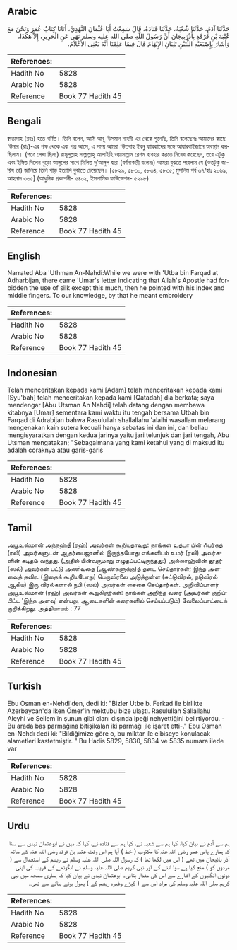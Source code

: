 ## Arabic


<div dir="rtl" lang="ar" style={{fontSize:'larger',backgroundColor:'#f8f9fa',padding:20}}>
حَدَّثَنَا آدَمُ، حَدَّثَنَا شُعْبَةُ، حَدَّثَنَا قَتَادَةُ، قَالَ سَمِعْتُ أَبَا عُثْمَانَ النَّهْدِيَّ، أَتَانَا كِتَابُ عُمَرَ وَنَحْنُ مَعَ عُتْبَةَ بْنِ فَرْقَدٍ بِأَذْرَبِيجَانَ أَنَّ رَسُولَ اللَّهِ صلى الله عليه وسلم نَهَى عَنِ الْحَرِيرِ، إِلاَّ هَكَذَا، وَأَشَارَ بِإِصْبَعَيْهِ اللَّتَيْنِ تَلِيَانِ الإِبْهَامَ قَالَ فِيمَا عَلِمْنَا أَنَّهُ يَعْنِي الأَعْلاَمَ‏.‏
</div>
<div style={{backgroundColor:'#f8f9fa',padding:20, marginBottom: 10}}><table> <thead> <tr> <th>References:</th> <th></th> </tr> </thead> <tbody><tr><td>Hadith No</td><td>5828</td></tr><tr><td>Arabic No</td><td>5828</td></tr><tr><td>Reference</td><td>Book 77 Hadith 45</td></tr></tbody></table></div>

## Bengali


<div dir="ltr" lang="bn" style={{fontSize:'larger',backgroundColor:'#f8f9fa',padding:20}}>
ক্বাতাদাহ (রহঃ) হতে বর্ণিত। তিনি বলেন, আমি আবূ ‘উসমান নাহদী এর থেকে শুনেছি, তিনি বলেছেনঃ আমাদের কাছে ‘উমার (রাঃ)-এর পক্ষ থেকে এক পত্র আসে, এ সময় আমরা ‘উতবাহ ইবনু ফারকাদের সঙ্গে আযারবাইজানে অবস্থান করছিলাম। (পত্রে লেখা ছিলঃ) রাসূলুল্লাহ সাল্লাল্লাহু আলাইহি ওয়াসাল্লাম রেশম ব্যবহার করতে নিষেধ করেছেন, তবে এটুকু এবং ইঙ্গিত দিলেন বুড়ো আঙ্গুলের সাথে মিলিত দু’আঙ্গুল দ্বারা (বর্ণনাকারী বলেনঃ) আমরা বুঝতে পারলাম যে (কতটুকু জায়িয তা) জানিয়ে তিনি পাড় ইত্যাদি বুঝাতে চেয়েছেন। [৫৮২৯, ৫৮৩০, ৫৮৩৪, ৫৮৩৫; মুসলিম পর্ব ৩৭/হাঃ ২০৬৯, আহমাদ ৩৬৫] (আধুনিক প্রকাশনী- ৫৪০২, ইসলামিক ফাউন্ডেশন- ৫২৯৮)
</div>
<div style={{backgroundColor:'#f8f9fa',padding:20, marginBottom: 10}}><table> <thead> <tr> <th>References:</th> <th></th> </tr> </thead> <tbody><tr><td>Hadith No</td><td>5828</td></tr><tr><td>Arabic No</td><td>5828</td></tr><tr><td>Reference</td><td>Book 77 Hadith 45</td></tr></tbody></table></div>

## English


<div dir="ltr" lang="en" style={{fontSize:'larger',backgroundColor:'#f8f9fa',padding:20}}>
Narrated Aba 'Uthman An-Nahdi:While we were with 'Utba bin Farqad at Adharbijan, there came 'Umar's letter indicating that Allah's Apostle had forbidden the use of silk except this much, then he pointed with his index and middle fingers. To our knowledge, by that he meant embroidery
</div>
<div style={{backgroundColor:'#f8f9fa',padding:20, marginBottom: 10}}><table> <thead> <tr> <th>References:</th> <th></th> </tr> </thead> <tbody><tr><td>Hadith No</td><td>5828</td></tr><tr><td>Arabic No</td><td>5828</td></tr><tr><td>Reference</td><td>Book 77 Hadith 45</td></tr></tbody></table></div>

## Indonesian


<div dir="ltr" lang="id" style={{fontSize:'larger',backgroundColor:'#f8f9fa',padding:20}}>
Telah menceritakan kepada kami [Adam] telah menceritakan kepada kami [Syu'bah] telah menceritakan kepada kami [Qatadah] dia berkata; saya mendengar [Abu Utsman An Nahdi] telah datang dengan membawa kitabnya [Umar] sementara kami waktu itu tengah bersama Utbah bin Farqad di Adrabijan bahwa Rasulullah shallallahu 'alaihi wasallam melarang mengenakan kain sutera kecuali hanya sebatas ini dan ini, dan beliau mengisyaratkan dengan kedua jarinya yaitu jari telunjuk dan jari tengah, Abu Utsman mengatakan; "Sebagaimana yang kami ketahui yang di maksud itu adalah coraknya atau garis-garis
</div>
<div style={{backgroundColor:'#f8f9fa',padding:20, marginBottom: 10}}><table> <thead> <tr> <th>References:</th> <th></th> </tr> </thead> <tbody><tr><td>Hadith No</td><td>5828</td></tr><tr><td>Arabic No</td><td>5828</td></tr><tr><td>Reference</td><td>Book 77 Hadith 45</td></tr></tbody></table></div>

## Tamil


<div dir="ltr" lang="ta" style={{fontSize:'larger',backgroundColor:'#f8f9fa',padding:20}}>
அபூஉஸ்மான் அந்நஹ்தீ (ரஹ்) அவர்கள் கூறியதாவது: நாங்கள் உத்பா பின் ஃபர்கத் (ரலி) அவர்களுடன் ஆதர்பைஜானில் இருந்தபோது எங்களிடம் உமர் (ரலி) அவர்களின் கடிதம் வந்தது. (அதில் பின்வருமாறு எழுதப்பட்டிருந்தது:) அல்லாஹ்வின் தூதர் (ஸல்) அவர்கள் பட்டு அணிவதை (ஆண்களுக்கு)த் தடை செய்தார்கள்; இந்த அளவைத் தவிர. (இதைக் கூறியபோது) பெருவிரலை அடுத்துள்ள (சுட்டுவிரல், நடுவிரல் ஆகிய) இரு விரல்களால் நபி (ஸல்) அவர்கள் சைகை செய்தார்கள். அறிவிப்பாளர் அபூஉஸ்மான் (ரஹ்) அவர்கள் கூறுகிறார்கள்: நாங்கள் அறிந்த வரை (அவர்கள் குறிப்பிட்ட ‘இந்த அளவு’ என்பது, ஆடைகளின் கரைகளில் செய்யப்படும்) வேலைப்பாட்டைக் குறிக்கிறது. அத்தியாயம் : 77
</div>
<div style={{backgroundColor:'#f8f9fa',padding:20, marginBottom: 10}}><table> <thead> <tr> <th>References:</th> <th></th> </tr> </thead> <tbody><tr><td>Hadith No</td><td>5828</td></tr><tr><td>Arabic No</td><td>5828</td></tr><tr><td>Reference</td><td>Book 77 Hadith 45</td></tr></tbody></table></div>

## Turkish


<div dir="ltr" lang="tr" style={{fontSize:'larger',backgroundColor:'#f8f9fa',padding:20}}>
Ebu Osman en-Nehdl'den, dedi ki: "Bizler Utbe b. Ferkad ile birlikte Azerbaycan'da iken Ömer'in mektubu bize ulaştı. Rasulullah Sallallahu Aleyhi ve Sellem'in şunun gibi olanı dışında ipeği nehyettiğini belirtiyordu. -Bu arada baş parmağına bitişikalan iki parmağı jle işaret etti-." Ebu Osman en-Nehdı dedi ki: "Bildiğimize göre o, bu miktar ile elbiseye konulacak alametleri kastetmiştir. " Bu Hadis 5829, 5830, 5834 ve 5835 numara ilede var
</div>
<div style={{backgroundColor:'#f8f9fa',padding:20, marginBottom: 10}}><table> <thead> <tr> <th>References:</th> <th></th> </tr> </thead> <tbody><tr><td>Hadith No</td><td>5828</td></tr><tr><td>Arabic No</td><td>5828</td></tr><tr><td>Reference</td><td>Book 77 Hadith 45</td></tr></tbody></table></div>

## Urdu


<div dir="rtl" lang="ur" style={{fontSize:'larger',backgroundColor:'#f8f9fa',padding:20}}>
ہم سے آدم نے بیان کیا، کہا ہم سے شعبہ نے، کہا ہم سے قتادہ نے، کہا کہ میں نے ابوعثمان نہدی سے سنا کہ ہمارے پاس عمر رضی اللہ عنہ کا مکتوب ( خط ) آیا ہم اس وقت عتبہ بن فرقد رضی اللہ عنہ کے ساتھ آذر بائیجان میں تھے ( اس میں لکھا تھا ) کہ رسول اللہ صلی اللہ علیہ وسلم نے ریشم کے استعمال سے ( مردوں کو ) منع کیا ہے سوا اتنے کے اور نبی کریم صلی اللہ علیہ وسلم نے انگوٹھے کے قریب کی اپنی دونوں انگلیوں کے اشارے سے اس کی مقدار بتائی۔ ابوعثمان نہدی نے بیان کیا کہ ہماری سمجھ میں نبی کریم صلی اللہ علیہ وسلم کی مراد اس سے ( کپڑے وغیرہ ریشم کے ) پھول بوٹے بنانے سے تھی۔
</div>
<div style={{backgroundColor:'#f8f9fa',padding:20, marginBottom: 10}}><table> <thead> <tr> <th>References:</th> <th></th> </tr> </thead> <tbody><tr><td>Hadith No</td><td>5828</td></tr><tr><td>Arabic No</td><td>5828</td></tr><tr><td>Reference</td><td>Book 77 Hadith 45</td></tr></tbody></table></div>